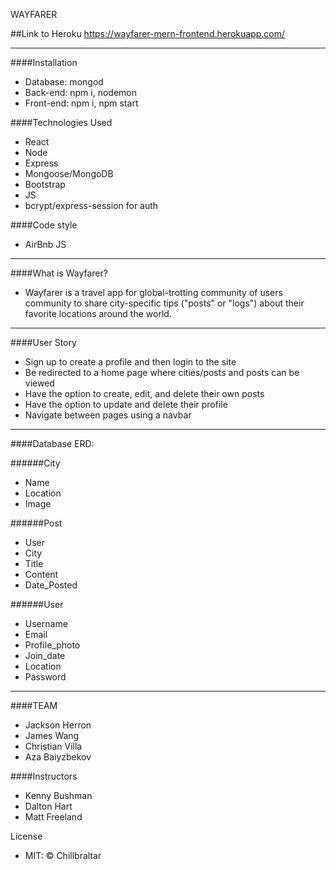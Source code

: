 WAYFARER

##Link to Heroku
https://wayfarer-mern-frontend.herokuapp.com/

-------------------------------------------

####Installation
- Database: mongod
- Back-end: npm i, nodemon
- Front-end: npm i, npm start

####Technologies Used
- React
- Node
- Express
- Mongoose/MongoDB
- Bootstrap
- JS
- bcrypt/express-session for auth

####Code style
- AirBnb JS


-------------------------------------------
####What is Wayfarer?

- Wayfarer is a travel app for global-trotting community of users community to share city-specific tips ("posts" or "logs") about their favorite locations around the world.


-----------------------------------------------------------------------------------
####User Story
- Sign up to create a profile and then login to the site
- Be redirected to a home page where cities/posts and posts can be viewed
- Have the option to create, edit, and delete their own posts
- Have the option to update and delete their profile
- Navigate between pages using a navbar

----------------------------------------------------------------------------

####Database ERD:                                   

######City
- Name 
- Location 
- Image

######Post 
- User 
- City
- Title
- Content 
- Date_Posted

######User
- Username
- Email 
- Profile_photo 
- Join_date
- Location
- Password

-------------------------------------------------------------------------------------------

####TEAM
- Jackson Herron
- James Wang
- Christian Villa
- Aza Baiyzbekov


####Instructors
- Kenny Bushman
- Dalton Hart
- Matt Freeland

License
- MIT: © Chillbraltar







